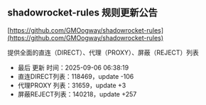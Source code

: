 ## shadowrocket-rules 规则更新公告

[https://github.com/GMOogway/shadowrocket-rules](https://github.com/GMOogway/shadowrocket-rules)

提供全面的直连（DIRECT）、代理（PROXY）、屏蔽（REJECT）列表
- 最后 更新 时间：2025-09-06 06:38:19
- 直连DIRECT列表：118469，update -106
- 代理PROXY 列表：31659，update +3
- 屏蔽REJECT列表：140218，update +257
